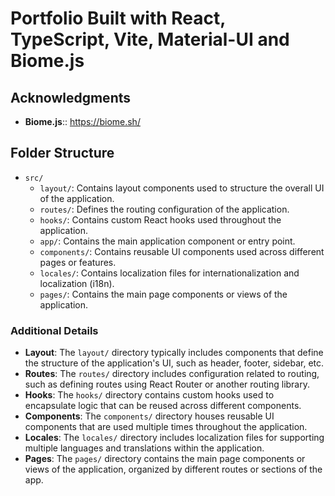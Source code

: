 # Portfolio Built with React, TypeScript, Vite, Material-UI and Biome.js

## Acknowledgments

- **Biome.js**:: https://biome.sh/

## Folder Structure

- `src/`
  - `layout/`: Contains layout components used to structure the overall UI of the application.
  - `routes/`: Defines the routing configuration of the application.
  - `hooks/`: Contains custom React hooks used throughout the application.
  - `app/`: Contains the main application component or entry point.
  - `components/`: Contains reusable UI components used across different pages or features.
  - `locales/`: Contains localization files for internationalization and localization (i18n).
  - `pages/`: Contains the main page components or views of the application.

### Additional Details

- **Layout**: The `layout/` directory typically includes components that define the structure of the application's UI, such as header, footer, sidebar, etc.
- **Routes**: The `routes/` directory includes configuration related to routing, such as defining routes using React Router or another routing library.
- **Hooks**: The `hooks/` directory contains custom hooks used to encapsulate logic that can be reused across different components.
- **Components**: The `components/` directory houses reusable UI components that are used multiple times throughout the application.
- **Locales**: The `locales/` directory includes localization files for supporting multiple languages and translations within the application.
- **Pages**: The `pages/` directory contains the main page components or views of the application, organized by different routes or sections of the app.
